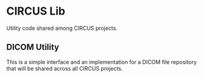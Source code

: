 # CIRCUS Lib

Utility code shared among CIRCUS projects.

## DICOM Utility

This is a simple interface and an implementation
for a DICOM file repository that will be shared across all CIRCUS projects.
